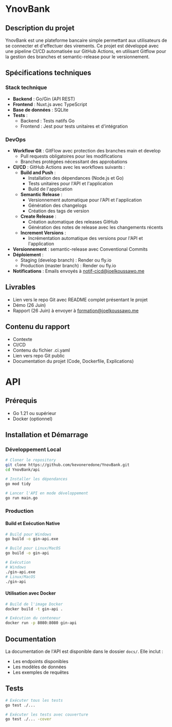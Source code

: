 # YnovBank

## Description du projet
YnovBank est une plateforme bancaire simple permettant aux utilisateurs de se connecter et d'effectuer des virements. Ce projet est développé avec une pipeline CI/CD automatisée sur GitHub Actions, en utilisant Gitflow pour la gestion des branches et semantic-release pour le versionnement.

## Spécifications techniques

### Stack technique
- **Backend** : Go/Gin (API REST)
- **Frontend** : Nuxt.js avec TypeScript
- **Base de données** : SQLite
- **Tests** : 
  - Backend : Tests natifs Go
  - Frontend : Jest pour tests unitaires et d'intégration

### DevOps
- **Workflow Git** : GitFlow avec protection des branches main et develop
  - Pull requests obligatoires pour les modifications
  - Branches protégées nécessitant des approbations
- **CI/CD** : GitHub Actions avec les workflows suivants :
  - **Build and Push** :
    - Installation des dépendances (Node.js et Go)
    - Tests unitaires pour l'API et l'application
    - Build de l'application
  - **Semantic Release** :
    - Versionnement automatique pour l'API et l'application
    - Génération des changelogs
    - Création des tags de version
  - **Create Release** :
    - Création automatique des releases GitHub
    - Génération des notes de release avec les changements récents
  - **Increment Versions** :
    - Incrémentation automatique des versions pour l'API et l'application
- **Versionnement** : semantic-release avec Conventional Commits
- **Déploiement** :
  - Staging (develop branch) : Render ou fly.io
  - Production (master branch) : Render ou fly.io
- **Notifications** : Emails envoyés à notif-cicd@joelkoussawo.me

## Livrables
- Lien vers le repo Git avec README complet présentant le projet
- Démo (26 Juin)
- Rapport (26 Juin) à envoyer à formation@joelkoussawo.me

## Contenu du rapport
- Contexte
- CI/CD
- Contenu du fichier .ci.yaml
- Lien vers repo Git public
- Documentation du projet (Code, Dockerfile, Explications)

# API

## Prérequis
- Go 1.21 ou supérieur
- Docker (optionnel)

## Installation et Démarrage

### Développement Local
```bash
# Cloner le repository
git clone https://github.com/kevoneredone/YnovBank.git
cd YnovBank/api

# Installer les dépendances
go mod tidy

# Lancer l'API en mode développement
go run main.go
```

### Production

#### Build et Exécution Native
```bash
# Build pour Windows
go build -o gin-api.exe

# Build pour Linux/MacOS
go build -o gin-api

# Exécution
# Windows
./gin-api.exe
# Linux/MacOS
./gin-api
```

#### Utilisation avec Docker
```bash
# Build de l'image Docker
docker build -t gin-api .

# Exécution du conteneur
docker run -p 8080:8080 gin-api
```

## Documentation
La documentation de l'API est disponible dans le dossier `docs/`. Elle inclut :
- Les endpoints disponibles
- Les modèles de données
- Les exemples de requêtes

## Tests
```bash
# Exécuter tous les tests
go test ./...

# Exécuter les tests avec couverture
go test ./... -cover
```

